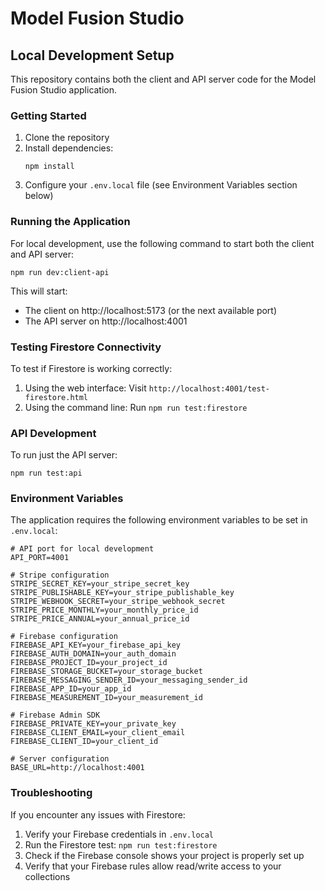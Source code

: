 # Model Fusion Studio

## Local Development Setup

This repository contains both the client and API server code for the Model Fusion Studio application.

### Getting Started

1. Clone the repository
2. Install dependencies:
   ```
   npm install
   ```
3. Configure your `.env.local` file (see Environment Variables section below)

### Running the Application

For local development, use the following command to start both the client and API server:

```
npm run dev:client-api
```

This will start:
- The client on http://localhost:5173 (or the next available port)
- The API server on http://localhost:4001

### Testing Firestore Connectivity

To test if Firestore is working correctly:

1. Using the web interface: Visit `http://localhost:4001/test-firestore.html`
2. Using the command line: Run `npm run test:firestore`

### API Development

To run just the API server:

```
npm run test:api
```

### Environment Variables

The application requires the following environment variables to be set in `.env.local`:

```
# API port for local development
API_PORT=4001

# Stripe configuration
STRIPE_SECRET_KEY=your_stripe_secret_key
STRIPE_PUBLISHABLE_KEY=your_stripe_publishable_key
STRIPE_WEBHOOK_SECRET=your_stripe_webhook_secret
STRIPE_PRICE_MONTHLY=your_monthly_price_id
STRIPE_PRICE_ANNUAL=your_annual_price_id

# Firebase configuration
FIREBASE_API_KEY=your_firebase_api_key
FIREBASE_AUTH_DOMAIN=your_auth_domain
FIREBASE_PROJECT_ID=your_project_id
FIREBASE_STORAGE_BUCKET=your_storage_bucket
FIREBASE_MESSAGING_SENDER_ID=your_messaging_sender_id
FIREBASE_APP_ID=your_app_id
FIREBASE_MEASUREMENT_ID=your_measurement_id

# Firebase Admin SDK
FIREBASE_PRIVATE_KEY=your_private_key
FIREBASE_CLIENT_EMAIL=your_client_email
FIREBASE_CLIENT_ID=your_client_id

# Server configuration
BASE_URL=http://localhost:4001
```

### Troubleshooting

If you encounter any issues with Firestore:

1. Verify your Firebase credentials in `.env.local`
2. Run the Firestore test: `npm run test:firestore`
3. Check if the Firebase console shows your project is properly set up
4. Verify that your Firebase rules allow read/write access to your collections 